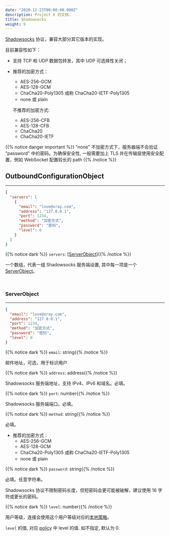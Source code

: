 ```yaml
---
date: "2020-12-23T00:00:00.000Z"
description: Project X 的文档.
title: Shadowsocks
weight: 9
---
```


[Shadowsocks](https://zh.wikipedia.org/wiki/Shadowsocks) 协议，兼容大部分其它版本的实现。

目前兼容性如下：

- 支持 TCP 和 UDP 数据包转发，其中 UDP 可选择性关闭；
- 推荐的加密方式：

  - AES-256-GCM
  - AES-128-GCM
  - ChaCha20-Poly1305 或称 ChaCha20-IETF-Poly1305
  - none 或 plain

  不推荐的加密方式:

  - AES-256-CFB
  - AES-128-CFB
  - ChaCha20
  - ChaCha20-IETF

{{% notice danger important %}}
"none" 不加密方式下，服务器端不会验证 "password" 中的密码。为确保安全性, 一般需要加上 TLS 并在传输层使用安全配置，例如 WebSocket 配置较长的 path
{{% /notice %}}

## OutboundConfigurationObject

---

```json
{
  "servers": [
    {
      "email": "love@xray.com",
      "address": "127.0.0.1",
      "port": 1234,
      "method": "加密方式",
      "password": "密码",
      "level": 0
    }
  ]
}
```

{{% notice dark %}} `servers`: \[[ServerObject](#serverobject)\]{{% /notice %}}

一个数组，代表一组 Shadowsocks 服务端设置, 其中每一项是一个 [ServerObject](#serverobject)。

<br />

### ServerObject

---

```json
{
  "email": "love@xray.com",
  "address": "127.0.0.1",
  "port": 1234,
  "method": "加密方式",
  "password": "密码",
  "level": 0
}
```

{{% notice dark %}} `email`: string{{% /notice %}}

邮件地址，可选，用于标识用户

{{% notice dark %}} `address`: address{{% /notice %}}

Shadowsocks 服务端地址，支持 IPv4、IPv6 和域名。必填。

{{% notice dark %}} `port`: number{{% /notice %}}

Shadowsocks 服务端端口。必填。

{{% notice dark %}} `method`: string{{% /notice %}}

必填。
* 推荐的加密方式：
  * AES-256-GCM
  * AES-128-GCM
  * ChaCha20-Poly1305 或称 ChaCha20-IETF-Poly1305
  * none 或 plain

{{% notice dark %}} `password`: string{{% /notice %}}

必填。任意字符串。

Shadowsocks 协议不限制密码长度，但短密码会更可能被破解，建议使用 16 字符或更长的密码。

{{% notice dark %}} `level`: number{{% /notice %}}

用户等级，连接会使用这个用户等级对应的[本地策略](../../base/policy#levelpolicyobject)。

`level` 的值, 对应 [policy](../../base/policy#policyobject) 中 level 的值. 如不指定, 默认为 0.